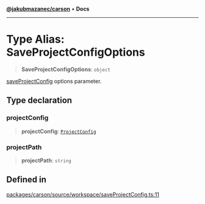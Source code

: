 [**@jakubmazanec/carson**](../README.md) • **Docs**

---

# Type Alias: SaveProjectConfigOptions

> **SaveProjectConfigOptions**: `object`

[saveProjectConfig](../functions/saveProjectConfig.md) options parameter.

## Type declaration

### projectConfig

> **projectConfig**: [`ProjectConfig`](ProjectConfig.md)

### projectPath

> **projectPath**: `string`

## Defined in

[packages/carson/source/workspace/saveProjectConfig.ts:11](https://github.com/jakubmazanec/tools/blob/d628f137f5fc7b1bea261e1e59d468d8339ed884/packages/carson/source/workspace/saveProjectConfig.ts#L11)
